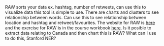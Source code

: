RAW sorts your data ex. hashtag, number of retweets, can use this to visualize data this tool is simple to use. There are charts and clusters to see relationship between words. Can use this to see relationship between location and hashtag and retweet/favourites. 
The website for RAW is [here](http://app.raw.densitydesign.org/) and the exercise for RAW is in the course workbook [here](http://workbook.craftingdigitalhistory.ca/module-4/Exercises/). Is it posible to extract data relating to Canada and then chart this is RAW? What can I use to do this, Stanford NER?
